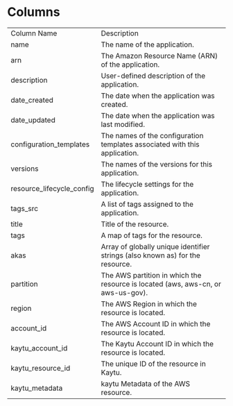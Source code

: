 # Columns  

<table>
	<tr><td>Column Name</td><td>Description</td></tr>
	<tr><td>name</td><td>The name of the application.</td></tr>
	<tr><td>arn</td><td>The Amazon Resource Name (ARN) of the application.</td></tr>
	<tr><td>description</td><td>User-defined description of the application.</td></tr>
	<tr><td>date_created</td><td>The date when the application was created.</td></tr>
	<tr><td>date_updated</td><td>The date when the application was last modified.</td></tr>
	<tr><td>configuration_templates</td><td>The names of the configuration templates associated with this application.</td></tr>
	<tr><td>versions</td><td>The names of the versions for this application.</td></tr>
	<tr><td>resource_lifecycle_config</td><td>The lifecycle settings for the application.</td></tr>
	<tr><td>tags_src</td><td>A list of tags assigned to the application.</td></tr>
	<tr><td>title</td><td>Title of the resource.</td></tr>
	<tr><td>tags</td><td>A map of tags for the resource.</td></tr>
	<tr><td>akas</td><td>Array of globally unique identifier strings (also known as) for the resource.</td></tr>
	<tr><td>partition</td><td>The AWS partition in which the resource is located (aws, aws-cn, or aws-us-gov).</td></tr>
	<tr><td>region</td><td>The AWS Region in which the resource is located.</td></tr>
	<tr><td>account_id</td><td>The AWS Account ID in which the resource is located.</td></tr>
	<tr><td>kaytu_account_id</td><td>The Kaytu Account ID in which the resource is located.</td></tr>
	<tr><td>kaytu_resource_id</td><td>The unique ID of the resource in Kaytu.</td></tr>
	<tr><td>kaytu_metadata</td><td>kaytu Metadata of the AWS resource.</td></tr>
</table>